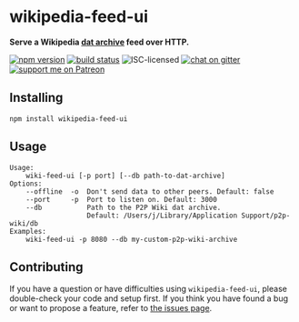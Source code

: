 # wikipedia-feed-ui

**Serve a Wikipedia [dat archive](https://github.com/datproject/dat-node) feed over HTTP.**

[![npm version](https://img.shields.io/npm/v/wikipedia-feed-ui.svg)](https://www.npmjs.com/package/wikipedia-feed-ui)
[![build status](https://img.shields.io/travis/derhuerst/wikipedia-feed-ui.svg)](https://travis-ci.org/derhuerst/wikipedia-feed-ui)
![ISC-licensed](https://img.shields.io/github/license/derhuerst/wikipedia-feed-ui.svg)
[![chat on gitter](https://badges.gitter.im/derhuerst.svg)](https://gitter.im/derhuerst)
[![support me on Patreon](https://img.shields.io/badge/support%20me-on%20patreon-fa7664.svg)](https://patreon.com/derhuerst)


## Installing

```shell
npm install wikipedia-feed-ui
```


## Usage

```
Usage:
    wiki-feed-ui [-p port] [--db path-to-dat-archive]
Options:
    --offline  -o  Don't send data to other peers. Default: false
    --port     -p  Port to listen on. Default: 3000
    --db           Path to the P2P Wiki dat archive.
                   Default: /Users/j/Library/Application Support/p2p-wiki/db
Examples:
    wiki-feed-ui -p 8080 --db my-custom-p2p-wiki-archive
```


## Contributing

If you have a question or have difficulties using `wikipedia-feed-ui`, please double-check your code and setup first. If you think you have found a bug or want to propose a feature, refer to [the issues page](https://github.com/derhuerst/wikipedia-feed-ui/issues).
